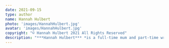 ```yaml
---
date: 2021-09-15
type: author
name: Hannah Hulbert
photo: 'images/HannahHulbert.jpg'
avatar: 'images/HannahHulbert.jpg'
copyright: "© Hannah Hulbert 2021 All Rights Reserved"
description: "***Hannah Hulbert*** *is a full-time mum and part-time writer from the south coast of England. You can find her stories in miscellaneous small-press anthologies and web-zines, a full list of which can be found [on her website](https://hannahhulbert.wordpress.com). Her story* ‘Petrichor’ *from* Beneath Strange Stars *(TL;DR Press, 2020) received a Pushcart nomination. Hannah enjoys looking for mushrooms, doings crafts, and drinking tea, especially when she is supposed to be writing. You can also follow her on [Facebook](https://www.facebook.com/HannahHulbertAuthor) and [Twitter](https://twitter.com/hhulbert).*"
---
```


